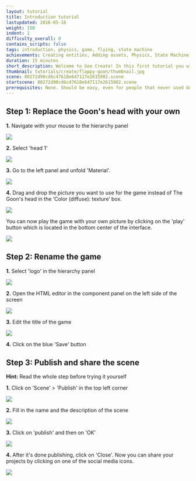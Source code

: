 ```yaml
---
layout: tutorial
title: Introduction tutorial
lastupdated: 2016-05-16
weight: 150
indent: 1
difficulty_overall: 0
contains_scripts: false
tags: introduction, physics, game, flying, state machine
achievements: Creating entities, Adding assets, Physics, State Machine
duration: 15 minutes
short_description: Welcome to Goo Create! In this first tutorial you will learn how to replace the head of The Goon, our beloved Goo Create mascot, with you own head.
thumbnail: tutorials/create/flappy-goon/thumbnail.jpg
scene: 80272d90cd6c47618e647117e2615902.scene
startscene: 80272d90cd6c47618e647117e2615902.scene
prerequisites: None. Should be easy, even for people that never used Goo Create before!
---
```

## Step 1: Replace the Goon's head with your own

**1.** Navigate with your mouse to the hierarchy panel

![](navigateToHierarchy.gif)

**2.** Select 'head 1'

![](selectHead1.gif)

**3.** Go to the left panel and unfold 'Material'. 

![](unfoldMaterial.gif)

**4.** Drag and drop the picture you want to use for the game instead of The Goon's head in the ‘Color (diffuse): texture’ box.

![](dragAndDropYourHead.gif)

You can now play the game with your own picture by clicking on the 'play' button which is located in the bottom center of the interface.

![](playbutton.gif)


## Step 2: Rename the game

**1.** Select 'logo' in the hierarchy panel

![](selectLogoInHierarchy.gif)

**2.** Open the HTML editor in the component panel on the left side of the screen

![](openHTMLEditor.gif)

**3.** Edit the title of the game

![](replaceTitle.gif)

**4.** Click on the blue 'Save' button


## Step 3: Publish and share the scene

**Hint:** Read the whole step before trying it yourself

**1.** Click on 'Scene' > 'Publish' in the top left corner

![](publishbutton.gif)

**2.** Fill in the name and the description of the scene

![](namedescription.gif)

**3.** Click on 'publish' and then on 'OK'

![](publish.gif)

**4.** After it's done publishing, click on 'Close'. Now you can share your projects by clicking on one of the social media icons.

![](sharegif.gif)
